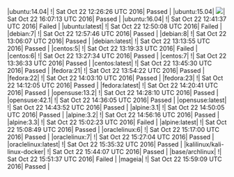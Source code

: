 |ubuntu:14.04| \![](https://cdn.rawgit.com/Neilpang/letest/master/status/ubuntu-14.04.svg?1477139186)| Sat Oct 22 12:26:26 UTC 2016| Passed |
|ubuntu:15.04| ![](https://cdn.rawgit.com/Neilpang/letest/master/status/ubuntu-15.04.svg?1477152433)| Sat Oct 22 16:07:13 UTC 2016| Passed |
|ubuntu:16.04| \![](https://cdn.rawgit.com/Neilpang/letest/master/status/ubuntu-16.04.svg?1477140097)| Sat Oct 22 12:41:37 UTC 2016| Failed |
|ubuntu:latest| \![](https://cdn.rawgit.com/Neilpang/letest/master/status/ubuntu-latest.svg?1477140608)| Sat Oct 22 12:50:08 UTC 2016| Failed |
|debian:7| \![](https://cdn.rawgit.com/Neilpang/letest/master/status/debian-7.svg?1477141066)| Sat Oct 22 12:57:46 UTC 2016| Passed |
|debian:8| \![](https://cdn.rawgit.com/Neilpang/letest/master/status/debian-8.svg?1477141567)| Sat Oct 22 13:06:07 UTC 2016| Passed |
|debian:latest| \![](https://cdn.rawgit.com/Neilpang/letest/master/status/debian-latest.svg?1477142035)| Sat Oct 22 13:13:55 UTC 2016| Passed |
|centos:5| \![](https://cdn.rawgit.com/Neilpang/letest/master/status/centos-5.svg?1477142373)| Sat Oct 22 13:19:33 UTC 2016| Failed |
|centos:6| \![](https://cdn.rawgit.com/Neilpang/letest/master/status/centos-6.svg?1477142854)| Sat Oct 22 13:27:34 UTC 2016| Passed |
|centos:7| \![](https://cdn.rawgit.com/Neilpang/letest/master/status/centos-7.svg?1477143393)| Sat Oct 22 13:36:33 UTC 2016| Passed |
|centos:latest| \![](https://cdn.rawgit.com/Neilpang/letest/master/status/centos-latest.svg?1477143930)| Sat Oct 22 13:45:30 UTC 2016| Passed |
|fedora:21| \![](https://cdn.rawgit.com/Neilpang/letest/master/status/fedora-21.svg?1477144462)| Sat Oct 22 13:54:22 UTC 2016| Passed |
|fedora:22| \![](https://cdn.rawgit.com/Neilpang/letest/master/status/fedora-22.svg?1477144990)| Sat Oct 22 14:03:10 UTC 2016| Passed |
|fedora:23| \![](https://cdn.rawgit.com/Neilpang/letest/master/status/fedora-23.svg?1477145525)| Sat Oct 22 14:12:05 UTC 2016| Passed |
|fedora:latest| \![](https://cdn.rawgit.com/Neilpang/letest/master/status/fedora-latest.svg?1477146041)| Sat Oct 22 14:20:41 UTC 2016| Passed |
|opensuse:13.2| \![](https://cdn.rawgit.com/Neilpang/letest/master/status/opensuse-13.2.svg?1477146490)| Sat Oct 22 14:28:10 UTC 2016| Passed |
|opensuse:42.1| \![](https://cdn.rawgit.com/Neilpang/letest/master/status/opensuse-42.1.svg?1477146965)| Sat Oct 22 14:36:05 UTC 2016| Passed |
|opensuse:latest| \![](https://cdn.rawgit.com/Neilpang/letest/master/status/opensuse-latest.svg?1477147432)| Sat Oct 22 14:43:52 UTC 2016| Passed |
|alpine:3.1| \![](https://cdn.rawgit.com/Neilpang/letest/master/status/alpine-3.1.svg?1477147805)| Sat Oct 22 14:50:05 UTC 2016| Passed |
|alpine:3.2| \![](https://cdn.rawgit.com/Neilpang/letest/master/status/alpine-3.2.svg?1477148176)| Sat Oct 22 14:56:16 UTC 2016| Passed |
|alpine:3.3| \![](https://cdn.rawgit.com/Neilpang/letest/master/status/alpine-3.3.svg?1477148543)| Sat Oct 22 15:02:23 UTC 2016| Failed |
|alpine:latest| \![](https://cdn.rawgit.com/Neilpang/letest/master/status/alpine-latest.svg?1477148929)| Sat Oct 22 15:08:49 UTC 2016| Passed |
|oraclelinux:6| \![](https://cdn.rawgit.com/Neilpang/letest/master/status/oraclelinux-6.svg?1477149420)| Sat Oct 22 15:17:00 UTC 2016| Passed |
|oraclelinux:7| \![](https://cdn.rawgit.com/Neilpang/letest/master/status/oraclelinux-7.svg?1477150024)| Sat Oct 22 15:27:04 UTC 2016| Passed |
|oraclelinux:latest| \![](https://cdn.rawgit.com/Neilpang/letest/master/status/oraclelinux-latest.svg?1477150532)| Sat Oct 22 15:35:32 UTC 2016| Passed |
|kalilinux/kali-linux-docker| \![](https://cdn.rawgit.com/Neilpang/letest/master/status/kalilinux-kali-linux-docker.svg?1477151047)| Sat Oct 22 15:44:07 UTC 2016| Passed |
|base/archlinux| \![](https://cdn.rawgit.com/Neilpang/letest/master/status/base-archlinux.svg?1477151497)| Sat Oct 22 15:51:37 UTC 2016| Failed |
|mageia| \![](https://cdn.rawgit.com/Neilpang/letest/master/status/mageia.svg?1477151949)| Sat Oct 22 15:59:09 UTC 2016| Passed |
